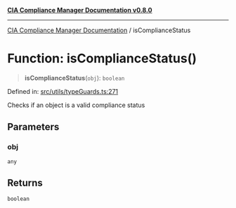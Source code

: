 [**CIA Compliance Manager Documentation v0.8.0**](../README.md)

***

[CIA Compliance Manager Documentation](../globals.md) / isComplianceStatus

# Function: isComplianceStatus()

> **isComplianceStatus**(`obj`): `boolean`

Defined in: [src/utils/typeGuards.ts:271](https://github.com/Hack23/cia-compliance-manager/blob/78912779fad2796d4afcf9e0a863cca80a66b25f/src/utils/typeGuards.ts#L271)

Checks if an object is a valid compliance status

## Parameters

### obj

`any`

## Returns

`boolean`
